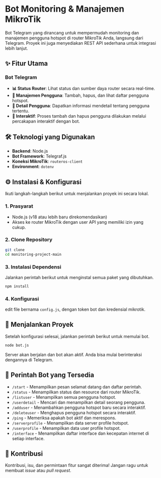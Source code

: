 # Bot Monitoring & Manajemen MikroTik


Bot Telegram yang dirancang untuk mempermudah monitoring dan manajemen pengguna hotspot di router MikroTik Anda, langsung dari Telegram. Proyek ini juga menyediakan REST API sederhana untuk integrasi lebih lanjut.

## ✨ Fitur Utama

### Bot Telegram
- **📊 Status Router**: Lihat status dan sumber daya router secara real-time.
- **👥 Manajemen Pengguna**: Tambah, hapus, dan lihat daftar pengguna hotspot.
- **📄 Detail Pengguna**: Dapatkan informasi mendetail tentang pengguna tertentu.
- **🤖 Interaktif**: Proses tambah dan hapus pengguna dilakukan melalui percakapan interaktif dengan bot.


## 🛠️ Teknologi yang Digunakan

- **Backend**: Node.js
- **Bot Framework**: Telegraf.js
- **Koneksi MikroTik**: `routeros-client`
- **Environment**: `dotenv`

## ⚙️ Instalasi & Konfigurasi

Ikuti langkah-langkah berikut untuk menjalankan proyek ini secara lokal.

### 1. Prasyarat
- Node.js (v18 atau lebih baru direkomendasikan)
- Akses ke router MikroTik dengan user API yang memiliki izin yang cukup.

### 2. Clone Repository
```bash
git clone 
cd monitoring-project-main
```

### 3. Instalasi Dependensi
Jalankan perintah berikut untuk menginstal semua paket yang dibutuhkan.
```bash
npm install
```

### 4. Konfigurasi
edit file bernama `config.js`, dengan token bot dan kredensial mikrotik.



## 🚀 Menjalankan Proyek

Setelah konfigurasi selesai, jalankan perintah berikut untuk memulai bot.

```bash
node bot.js
```

Server akan berjalan dan bot akan aktif. Anda bisa mulai berinteraksi dengannya di Telegram.

## 🤖 Perintah Bot yang Tersedia

- `/start` - Menampilkan pesan selamat datang dan daftar perintah.
- `/status` - Menampilkan status dan resource dari router MikroTik.
- `/listuser` - Menampilkan semua pengguna hotspot.
- `/userdetail` - Mencari dan menampilkan detail seorang pengguna.
- `/adduser` - Menambahkan pengguna hotspot baru secara interaktif.
- `/deleteuser` - Menghapus pengguna hotspot secara interaktif.
- `/ping` - Memeriksa apakah bot aktif dan merespons.
- `/serverprofile` - Menampilkan data server profile hotspot.
- `/userprofile` - Menampilkan data user profile hotspot.
- `/interface` - Menampilkan daftar interface dan kecepatan internet di setiap interface.


## 🤝 Kontribusi

Kontribusi, isu, dan permintaan fitur sangat diterima! Jangan ragu untuk membuat *issue* atau *pull request*.
